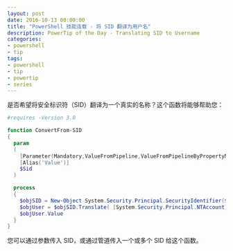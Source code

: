 ```yaml
---
layout: post
date: 2016-10-13 00:00:00
title: "PowerShell 技能连载 - 将 SID 翻译为用户名"
description: PowerTip of the Day - Translating SID to Username
categories:
- powershell
- tip
tags:
- powershell
- tip
- powertip
- series
---
```

是否希望将安全标识符（SID）翻译为一个真实的名称？这个函数将能够帮助您：

```powershell
#requires -Version 3.0

function ConvertFrom-SID
{
  param
  (
    [Parameter(Mandatory,ValueFromPipeline,ValueFromPipelineByPropertyName)]
    [Alias('Value')]
    $Sid
  )

  process
  {
    $objSID = New-Object System.Security.Principal.SecurityIdentifier($sid)
    $objUser = $objSID.Translate( [System.Security.Principal.NTAccount])
    $objUser.Value
  }
}
```

您可以通过参数传入 SID，或通过管道传入一个或多个 SID 给这个函数。

<!--本文国际来源：[Translating SID to Username](http://community.idera.com/powershell/powertips/b/tips/posts/translating-sid-to-username)-->
